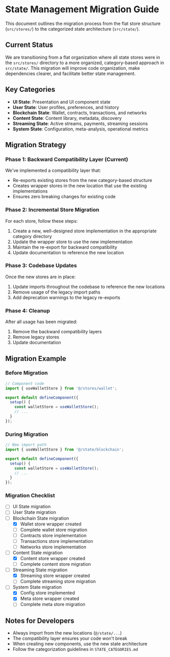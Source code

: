 # State Management Migration Guide

This document outlines the migration process from the flat store structure (`src/stores/`) to the categorized state architecture (`src/state/`).

## Current Status

We are transitioning from a flat organization where all state stores were in the `src/stores/` directory to a more organized, category-based approach in `src/state/`. This migration will improve code organization, make dependencies clearer, and facilitate better state management.

## Key Categories

- **UI State**: Presentation and UI component state
- **User State**: User profiles, preferences, and history
- **Blockchain State**: Wallet, contracts, transactions, and networks
- **Content State**: Content library, metadata, discovery
- **Streaming State**: Active streams, payments, streaming sessions
- **System State**: Configuration, meta-analysis, operational metrics

## Migration Strategy

### Phase 1: Backward Compatibility Layer (Current)

We've implemented a compatibility layer that:
- Re-exports existing stores from the new category-based structure
- Creates wrapper stores in the new location that use the existing implementations
- Ensures zero breaking changes for existing code

### Phase 2: Incremental Store Migration

For each store, follow these steps:

1. Create a new, well-designed store implementation in the appropriate category directory
2. Update the wrapper store to use the new implementation
3. Maintain the re-export for backward compatibility
4. Update documentation to reference the new location

### Phase 3: Codebase Updates

Once the new stores are in place:

1. Update imports throughout the codebase to reference the new locations
2. Remove usage of the legacy import paths
3. Add deprecation warnings to the legacy re-exports

### Phase 4: Cleanup

After all usage has been migrated:

1. Remove the backward compatibility layers
2. Remove legacy stores
3. Update documentation

## Migration Example

### Before Migration

```typescript
// Component code
import { useWalletStore } from '@/stores/wallet';

export default defineComponent({
  setup() {
    const walletStore = useWalletStore();
    // ...
  }
});
```

### During Migration

```typescript
// New import path
import { useWalletStore } from '@/state/blockchain';

export default defineComponent({
  setup() {
    const walletStore = useWalletStore();
    // ...
  }
});
```

### Migration Checklist

- [ ] UI State migration
- [ ] User State migration
- [ ] Blockchain State migration
  - [x] Wallet store wrapper created
  - [ ] Complete wallet store migration
  - [ ] Contracts store implementation
  - [ ] Transactions store implementation
  - [ ] Networks store implementation
- [ ] Content State migration
  - [x] Content store wrapper created
  - [ ] Complete content store migration
- [ ] Streaming State migration
  - [x] Streaming store wrapper created
  - [ ] Complete streaming store migration
- [ ] System State migration
  - [x] Config store implemented
  - [x] Meta store wrapper created
  - [ ] Complete meta store migration

## Notes for Developers

- Always import from the new locations (`@/state/...`)
- The compatibility layer ensures your code won't break
- When creating new components, use the new state architecture
- Follow the categorization guidelines in `STATE_CATEGORIES.md`
